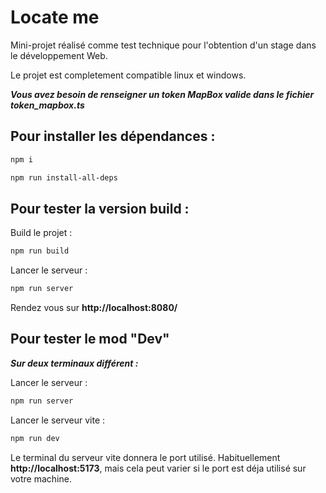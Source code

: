 # Locate me

Mini-projet réalisé comme test technique pour l'obtention d'un stage dans le développement Web.

Le projet est completement compatible linux et windows.

***Vous avez besoin de renseigner un token MapBox valide dans le fichier token_mapbox.ts***

## Pour installer les dépendances :

```bash
npm i
```

```bash
npm run install-all-deps
```

## Pour tester la version build : 

Build le projet :
```bash
npm run build
```

Lancer le serveur :
```bash
npm run server
```

Rendez vous sur **http://localhost:8080/**

## Pour tester le mod "Dev"

***Sur deux terminaux différent :***

Lancer le serveur :
```bash
npm run server
```

Lancer le serveur vite :
```bash
npm run dev
```

Le terminal du serveur vite donnera le port utilisé. Habituellement **http://localhost:5173**, mais cela peut varier si le port est déja utilisé sur votre machine.


